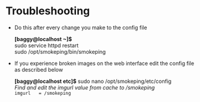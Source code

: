 # Troubleshooting

- Do this after every change you make to the config file

    **[baggy@localhost ~]$**  
    sudo service httpd restart  
    sudo /opt/smokeping/bin/smokeping

  
- If you experience broken images on the web interface edit the config file as described below  

    **[baggy@localhost etc]$** sudo nano  /opt/smokeping/etc/config  
    *Find and edit the imgurl value from cache to /smokeping*  
    ```imgurl   = /smokeping```
